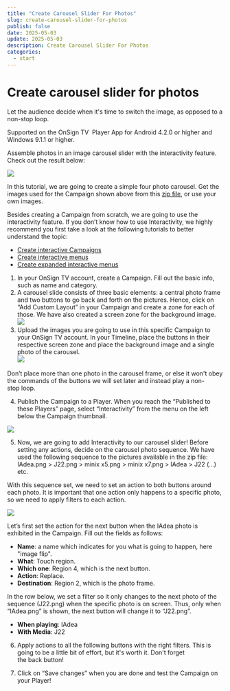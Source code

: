 ```yaml
---
title: "Create Carousel Slider For Photos"
slug: create-carousel-slider-for-photos
publish: false
date: 2025-05-03
update: 2025-05-03
description: Create Carousel Slider For Photos
categories:
  - start
---
```


Create carousel slider for photos
=================================

Let the audience decide when it's time to switch the image, as opposed to a non-stop loop.

Supported on the OnSign TV  Player App for Android 4.2.0 or higher and Windows 9.1.1 or higher.

Assemble photos in an image carousel slider with the interactivity feature. Check out the result below:

![](https://static.helpjuice.com/helpjuice_production/uploads/upload/image/23821/direct/1731678173470/create-carousel-slider-for-photos_1.gif)

In this tutorial, we are going to create a simple four photo carousel. Get the images used for the Campaign shown above from this [zip file](https://onsign.tv/media/caroussel-slider.zip "https://onsign.tv/media/caroussel-slider.zip"), or use your own images.

Besides creating a Campaign from scratch, we are going to use the interactivity feature. If you don’t know how to use Interactivity, we highly recommend you first take a look at the following tutorials to better understand the topic:

* [Create interactive Campaigns](/interactivity/create-interactive-campaigns "https://onsign.atlassian.net/wiki/spaces/OTT/pages/33488897")
* [Create interactive menus](/interactivity/create-interactive-menus "https://onsign.atlassian.net/wiki/spaces/OTT/pages/33423378")
* [Create expanded interactive menus](/interactivity/create-expanded-interactive-menus "https://onsign.atlassian.net/wiki/spaces/OTT/pages/33554444")

1. In your OnSign TV account, create a Campaign. Fill out the basic info, such as name and category.
2. A carousel slide consists of three basic elements: a central photo frame and two buttons to go back and forth on the pictures. Hence, click on “Add Custom Layout” in your Campaign and create a zone for each of those. We have also created a screen zone for the background image.  
   ![](https://static.helpjuice.com/helpjuice_production/uploads/upload/image/23821/direct/1731678263301/create-carousel-slider-for-photos_2.jpg)
3. Upload the images you are going to use in this specific Campaign to your OnSign TV account. In your Timeline, place the buttons in their respective screen zone and place the background image and a single photo of the carousel.  
   ![](https://static.helpjuice.com/helpjuice_production/uploads/upload/image/23821/direct/1731678324030/create-carousel-slider-for-photos_3.jpg)

Don’t place more than one photo in the carousel frame, or else it won't obey the commands of the buttons we will set later and instead play a non-stop loop.

4. Publish the Campaign to a Player. When you reach the “Published to these Players” page, select “Interactivity” from the menu on the left below the Campaign thumbnail.

![](https://static.helpjuice.com/helpjuice_production/uploads/upload/image/23821/direct/1731678343299/create-carousel-slider-for-photos_4.jpg)

5. Now, we are going to add Interactivity to our carousel slider! Before setting any actions, decide on the carousel photo sequence. We have used the following sequence to the pictures available in the zip file: IAdea.png > J22.png > minix x5.png > minix x7.png > IAdea > J22 (...) etc.

With this sequence set, we need to set an action to both buttons around each photo. It is important that one action only happens to a specific photo, so we need to apply filters to each action.

![](https://static.helpjuice.com/helpjuice_production/uploads/upload/image/23821/direct/1731678471623/create-carousel-slider-for-photos_5.png)

Let’s first set the action for the next button when the IAdea photo is exhibited in the Campaign. Fill out the fields as follows:

* **Name**: a name which indicates for you what is going to happen, here "image flip".
* **What**: Touch region.
* **Which one**: Region 4, which is the next button.
* **Action**: Replace.
* **Destination**: Region 2, which is the photo frame.

In the row below, we set a filter so it only changes to the next photo of the sequence (J22.png) when the specific photo is on screen. Thus, only when “IAdea.png” is shown, the next button will change it to “J22.png”.

* **When playing**: IAdea
* **With Media**: J22

6. Apply actions to all the following buttons with the right filters. This is going to be a little bit of effort, but it's worth it. Don't forget the back button!

7. Click on “Save changes” when you are done and test the Campaign on your Player!
